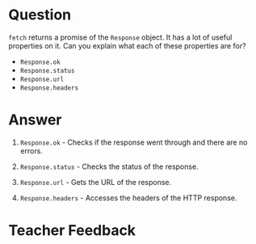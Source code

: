 # Question
`fetch` returns a promise of the `Response` object. It has a lot of useful properties on it. Can you explain what each of these properties are for?

- `Response.ok`
- `Response.status`
- `Response.url`
- `Response.headers`

# Answer

1. `Response.ok` - Checks if the response went through and there are no errors.

2. `Response.status` - Checks the status of the response.

3. `Response.url` - Gets the URL of the response.

4. `Response.headers` - Accesses the headers of the HTTP response.


# Teacher Feedback